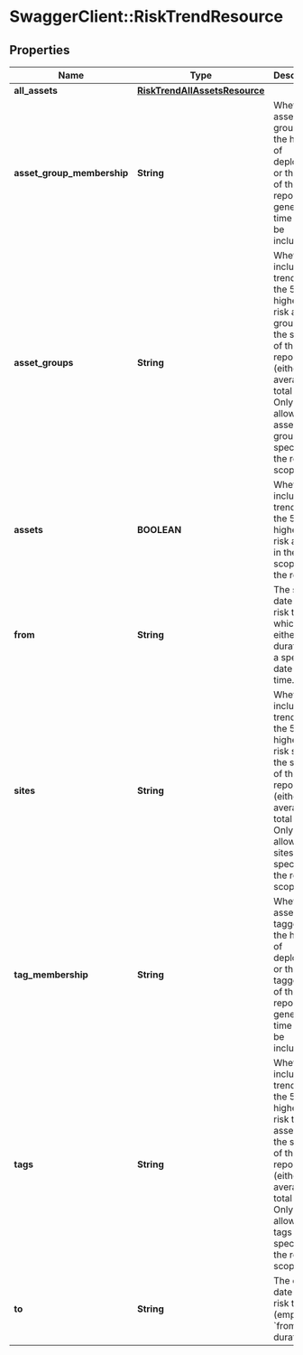 # SwaggerClient::RiskTrendResource

## Properties
Name | Type | Description | Notes
------------ | ------------- | ------------- | -------------
**all_assets** | [**RiskTrendAllAssetsResource**](RiskTrendAllAssetsResource.md) |  | [optional] 
**asset_group_membership** | **String** | Whether all asset groups in the history of deployment or those as of the report generation time are to be included. | [optional] 
**asset_groups** | **String** | Whether to include a trend for the 5 highest-risk asset groups in the scope of the report (either the average or total risk). Only allowed if asset groups are specified in the report scope. | [optional] 
**assets** | **BOOLEAN** | Whether to include a trend for the 5 highest-risk assets in the scope of the report. | [optional] 
**from** | **String** | The start date of the risk trend, which can either be a duration or a specific date and time. | [optional] 
**sites** | **String** | Whether to include a trend for the 5 highest-risk sites in the scope of the report (either the average or total risk). Only allowed if sites are specified in the report scope. | [optional] 
**tag_membership** | **String** | Whether all assets tagged in the history of deployment or those tagged as of the report generation time are to be included. | [optional] 
**tags** | **String** | Whether to include a trend for the 5 highest-risk tags for assets in the scope of the report (either the average or total risk). Only allowed if tags are specified in the report scope. | [optional] 
**to** | **String** | The end date of the risk trend (empty if &#x60;from&#x60; is a duration). | [optional] 

